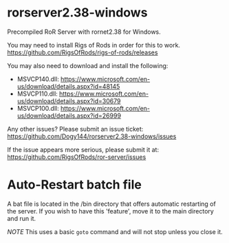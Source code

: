 # rorserver2.38-windows
Precompiled RoR Server with rornet2.38 for Windows.

You may need to install Rigs of Rods in order for this to work.
https://github.com/RigsOfRods/rigs-of-rods/releases

You may also need to download and install the following:
* MSVCP140.dll: https://www.microsoft.com/en-us/download/details.aspx?id=48145
* MSVCP110.dll: https://www.microsoft.com/en-us/download/details.aspx?id=30679
* MSVCP100.dll: https://www.microsoft.com/en-us/download/details.aspx?id=26999

Any other issues? Please submit an issue ticket:
https://github.com/Dogy144/rorserver2.38-windows/issues

If the issue appears more serious, please submit it at:
https://github.com/RigsOfRods/ror-server/issues


# Auto-Restart batch file
A bat file is located in the /bin directory that offers automatic restarting
of the server. If you wish to have this 'feature', move it to the main 
directory and run it.

*NOTE* This uses a basic `goto` command and will not stop unless you close it.
